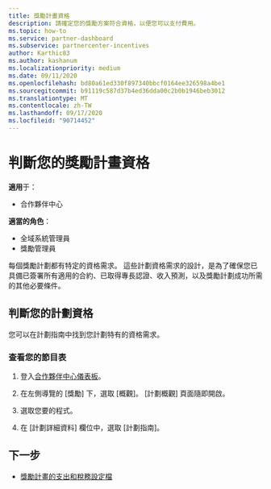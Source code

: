 ```yaml
---
title: 獎勵計畫資格
description: 請確定您的獎勵方案符合資格，以便您可以支付費用。
ms.topic: how-to
ms.service: partner-dashboard
ms.subservice: partnercenter-incentives
author: Karthic83
ms.author: kashanum
ms.localizationpriority: medium
ms.date: 09/11/2020
ms.openlocfilehash: bd80a61ed330f897340bbcf0164ee326598a4be1
ms.sourcegitcommit: b91119c587d37b4ed36dda00c2b0b1946beb3012
ms.translationtype: MT
ms.contentlocale: zh-TW
ms.lasthandoff: 09/17/2020
ms.locfileid: "90714452"
---
```

# <a name="determine-your-incentives-program-eligibility"></a>判斷您的獎勵計畫資格

**適用**于：

- 合作夥伴中心

**適當的角色**：

- 全域系統管理員
- 獎勵管理員

 每個獎勵計劃都有特定的資格需求。 這些計劃資格需求的設計，是為了確保您已具備已簽署所有適用的合約、已取得專長認證、收入預測，以及獎勵計劃成功所需的其他必要條件。

## <a name="determining-your-program-eligibility"></a>判斷您的計劃資格

您可以在計劃指南中找到您計劃特有的資格需求。 

### <a name="to-see-your-program-guide"></a>查看您的節目表

1. 登入[合作夥伴中心儀表板](https://partner.microsoft.com/dashboard/)。

2. 在左側導覽的 [獎勵] 下，選取 [概觀]。 [計劃概觀] 頁面隨即開啟。

3. 選取您要的程式。

4. 在 [計劃詳細資料] 欄位中，選取 [計劃指南]。

## <a name="next-steps"></a>下一步

- [獎勵計畫的支出和稅務設定檔](incentives-create-and-manage-your-payout-and-tax-profiles.md)